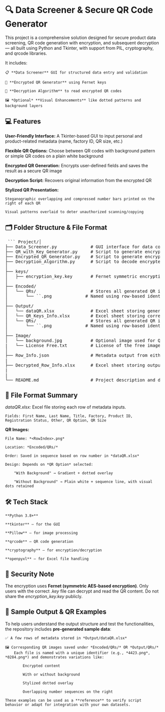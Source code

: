 # 🔍 Data Screener & Secure QR Code Generator
This project is a comprehensive solution designed for secure product data screening, QR code generation with encryption, and subsequent decryption — all built using Python and Tkinter, with support from PIL, cryptography, and qrcode libraries.

It includes:

    📋 **Data Screener** GUI for structured data entry and validation

    🔐 **Encrypted QR Generator** using Fernet keys

    🧩 **Decryption Algorithm** to read encrypted QR codes

    🖼️ *Optional* **Visual Enhancements** like dotted patterns and background layers

## 💻 Features

**User-Friendly Interface:** A Tkinter-based GUI to input personal and product-related metadata (name, factory ID, QR size, etc.)

**Flexible QR Options:** Choose between QR codes with background pattern or simple QR codes on a plain white background

**Encrypted QR Generation:** Encrypts user-defined fields and saves the result as a secure QR image

**Decryption Script:** Recovers original information from the encrypted QR

**Stylized QR Presentation:**

    Steganographic overlapping and compressed number bars printed on the right of each QR

    Visual patterns overlaid to deter unauthorized scanning/copying

## 🗂️ Folder Structure & File Format

<pre> ``` Project/│
├── Data_Screener.py             # GUI interface for data collection
├── QR_with_Key_Generator.py     # Script to generate encrypted QR codes
├── Encrypted_QR_Generator.py    # Script to generate encrypted QR codes
├── Decryption_Algorithm.py      # Script to decode encrypted QR images
│
├── keys/
│   ├── encryption_key.key       # Fernet symmetric encryption key
│
├── Encoded/
│   └── QRs/                     # Stores all generated QR images using Encrypted_QR_Generator.py
│       └── `<ID>`.png             # Named using row-based identifier (e.g., 0001.png)
│
├── Output/
│   └── dataQR.xlsx              # Excel sheet storing generated input metadata from GUI
│   └── QR_Keys_Info.xlsx        # Excel sheet storing corresponding "keys" from either QR generator files
│   └── QRs/                     # Stores all generated QR images using QR_with_Key_Generator.py
│       └── `<ID>`.png             # Named using row-based identifier (e.g., 0001.png)
│
├── Image/
│   └── background.jpg           # Optional image used for QR background
|   └── License Free.txt         # License of the free image used for demo
│
├── Row_Info.json                # Metadata output from either QR generator files later used for decryption
|
├── Decrypted_Row_Info.xlsx      # Excel sheet storing output for decrypted QRs using Decryption_Algorithm.py
|
|
└── README.md                    # Project description and documentation ``` </pre>

## 📁 File Format Summary
*dataQR.xlsx:* Excel file storing each row of metadata inputs.

    Fields: First Name, Last Name, Title, Factory, Product ID, Registration Status, Other, QR Option, QR Size

**QR Images:**

    File Name: *<RowIndex>.png*

    Location: *Encoded/QRs/*

    Order: Saved in sequence based on row number in *dataQR.xlsx*

    Design: Depends on *QR Option* selected:

        "With Background" → Gradient + dotted overlay

        "Without Background" → Plain white + sequence line, with visual dots retained

## 🛠️ Tech Stack

    **Python 3.8+**

    **tkinter** – for the GUI

    **Pillow** – for image processing

    **qrcode** – QR code generation

    **cryptography** – for encryption/decryption

    **openpyxl** – for Excel file handling

## 🔐 Security Note
The encryption uses **Fernet (symmetric AES-based encryption)**. Only users with the correct *.key* file can decrypt and read the QR content. Do not share the *encryption_key.key* publicly.

## 🧪 Sample Output & QR Examples
To help users understand the output structure and test the functionalities, the repository includes **pre-generated sample data**:

    ✅ A few rows of metadata stored in *Output/dataQR.xlsx*

    🖼️ Corresponding QR images saved under *Encoded/QRs/* OR *Output/QRs/*
        Each file is named with a unique identifier (e.g., *4423.png*, *0284.png*) and demonstrates variations like:

            Encrypted content

            With or without background

            Stylized dotted overlay

            Overlapping number sequences on the right

    These examples can be used as a **reference** to verify script behavior or adapt for integration with your own datasets.
